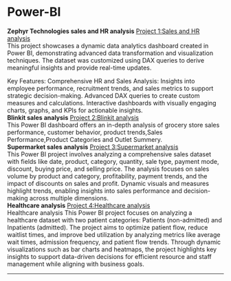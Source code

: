 # Power-BI
**Zephyr Technologies sales and HR analysis**
[Project 1:Sales and HR analysis](https://github.com/nafiya1236/Power-BI/blob/main/zephyr%20project.pbix)\
This project showcases a dynamic data analytics dashboard created in Power BI, demonstrating advanced data transformation and visualization techniques. The dataset was customized using DAX queries to derive meaningful insights and provide real-time updates.

Key Features:
Comprehensive HR and Sales Analysis: Insights into employee performance, recruitment trends, and sales metrics to support strategic decision-making.
Advanced DAX queries to create custom measures and calculations.
Interactive dashboards with visually engaging charts, graphs, and KPIs for actionable insights.\
**Blinkit sales analysis**
[Project 2:Blinkit analysis](https://github.com/nafiya1236/Power-BI/blob/main/blinkit%20projct.pbix)\
This Power BI dashboard offers an in-depth analysis of grocery store sales performance, customer behavior, product trends,Sales Performance,Product Categories and Outlet Summery.\
**Supermarket sales analysis**
[Project 3:Supermarket analysis](https://github.com/nafiya1236/Power-BI/blob/main/sales%20analysis%20projct.pbix)\
This Power BI project involves analyzing a comprehensive sales dataset with fields like date, product, category, quantity, sale type, payment mode, discount, buying price, and selling price. The analysis focuses on sales volume by product and category, profitability, payment trends, and the impact of discounts on sales and profit. Dynamic visuals and measures highlight trends, enabling insights into sales performance and decision-making across multiple dimensions.\
**Healthcare analysis**
[Project 4:Healthcare analysis](https://github.com/nafiya1236/Power-BI/blob/main/blinkit%20projct.pbix)\
Healthcare analysis
This Power BI project focuses on analyzing a healthcare dataset with two patient categories: Patients (non-admitted) and Inpatients (admitted). The project aims to optimize patient flow, reduce waitlist times, and improve bed utilization by analyzing metrics like average wait times, admission frequency, and patient flow trends. Through dynamic visualizations such as bar charts and heatmaps, the project highlights key insights to support data-driven decisions for efficient resource and staff management while aligning with business goals.
****
